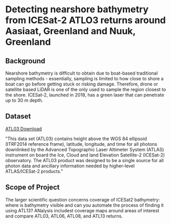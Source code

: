 # Detecting nearshore bathymetry from ICESat-2 ATLO3 returns around Aasiaat, Greenland and Nuuk, Greenland

## Background
Nearshore bathymetry is difficult to obtain due to boat-based traditional sampling methods - essentially, sampling is limited to how close to shore a boat can go before getting stuck or risking damage. Therefore, drone or satellite based LiDAR is one of the only used to sample the region closest to the shore. ICESat-2, launched in 2018, has a green laser that can penetrate up to 30 m depth. 

## Dataset
[ATL03 Download](https://nsidc.org/data/atl03)

"This data set (ATL03) contains height above the WGS 84 ellipsoid (ITRF2014 reference frame), latitude, longitude, and time for all photons downlinked by the Advanced Topographic Laser Altimeter System (ATLAS) instrument on board the Ice, Cloud and land Elevation Satellite-2 (ICESat-2) observatory. The ATL03 product was designed to be a single source for all photon data and ancillary information needed by higher-level ATLAS/ICESat-2 products."


## Scope of Project
The larger scientific question concerns coverage of ICESat2 bathymetry: where is bathymetry visible and can you automate the process of finding it using ATL13? ANalysis includest coverage maps around areas of interest and compare ATL03, ATL06, ATL08, and ATL13 returns. 
